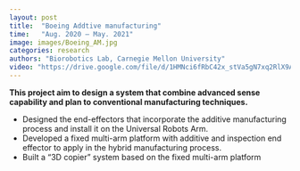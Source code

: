 ```yaml
---
layout: post
title:  "Boeing Addtive manufacturing"
time:   "Aug. 2020 – May. 2021"
image: images/Boeing_AM.jpg
categories: research
authors: "Biorobotics Lab, Carnegie Mellon University"
video: "https://drive.google.com/file/d/1HMNci6fRbC42x_stVa5gN7xq2RlX9AQz/view?usp=sharing"
---
```

**This project aim to design a system that combine advanced sense capability and plan to conventional manufacturing techniques.**
- Designed the end-effectors that incorporate the additive manufacturing process and install it on the Universal Robots Arm.
- Developed a fixed multi-arm platform with additive and inspection end effector to apply in the hybrid manufacturing process.
- Built a “3D copier” system based on the fixed multi-arm platform